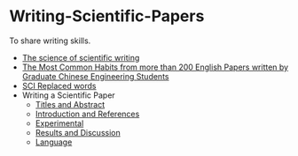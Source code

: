 # Writing-Scientific-Papers
To share writing skills.
- [The science of scientific writing](https://www.usenix.org/sites/default/files/gopen_and_swan_science_of_scientific_writing.pdf)
- [The Most Common Habits from more than 200 English Papers written by Graduate Chinese Engineering Students](https://github.com/Openviewer/Writing-Scientific-Papers/blob/main/Writing%20mistakes%20summary.pdf)
- [SCI Replaced words](https://github.com/Openviewer/Writing-Scientific-Papers/tree/main/Classic%20words%20in%20SCI%20papers)
- Writing a Scientific Paper
  - [Titles and Abstract](https://github.com/Openviewer/Writing-Scientific-Papers/tree/main/The%20science%20of%20scientific%20writing)
  - [Introduction and References](https://github.com/Openviewer/Writing-Scientific-Papers/tree/main/The%20science%20of%20scientific%20writing)
  - [Experimental](https://github.com/Openviewer/Writing-Scientific-Papers/tree/main/The%20science%20of%20scientific%20writing)
  - [Results and Discussion ](https://github.com/Openviewer/Writing-Scientific-Papers/tree/main/The%20science%20of%20scientific%20writing)
  - [Language](https://github.com/Openviewer/Writing-Scientific-Papers/tree/main/The%20science%20of%20scientific%20writing)

